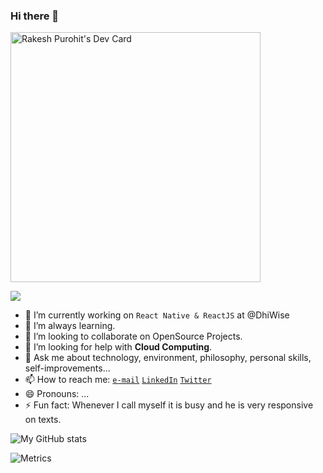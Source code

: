 ### Hi there 👋

<a href="https://app.daily.dev/irakeshpurohit"><img src="https://api.daily.dev/devcards/c17bb2b9816d40cd842f1d6109361bca.png?r=lhg" width="400" alt="Rakesh Purohit's Dev Card"/></a>

<!--
**TheRakeshPurohit/therakeshpurohit** is a ✨ _special_ ✨ repository because its `README.md` (this file) appears on your GitHub profile.
-->

![](https://visitor-badge.glitch.me/badge?page_id=therakeshpurohit.therakeshpurohit)

- 🔭 I’m currently working on `React Native & ReactJS` at @DhiWise
- 🌱 I’m always learning.
- 👯 I’m looking to collaborate on OpenSource Projects.
- 🤔 I’m looking for help with **Cloud Computing**.
- 💬 Ask me about technology, environment, philosophy, personal skills, self-improvements...
- 📫 How to reach me: [`e-mail`](mailto:rakeshpurohit909@gmail.com) [`LinkedIn`](https://www.linkedin.com/in/therakeshpurohit) [`Twitter`](https://www.twitter.com/irakeshpurohit)
- 😄 Pronouns: ...
- ⚡ Fun fact: Whenever I call myself it is busy and he is very responsive on texts.

![My GitHub stats](https://github-readme-stats.vercel.app/api?username=therakeshpurohit)

![Metrics](https://metrics.lecoq.io/therakeshpurohit)

